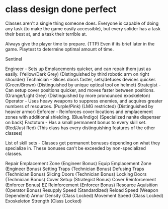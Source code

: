 
# class design done perfect
Classes aren't a single thing someone does. Everyone is capable of doing any task (to make the game easily accessible), but every solider has a task their best at, and a task their terrible at.

Always give the player time to prepare. (TTP) Even if its brief later in the game. Playtest to determine optimal amount of time.

Sentinel

Engineer - Sets up Emplacements quicker, and can repair them just as easily. (Yellow/Dark Grey) (Distinguished by third robotic arm on right shoulder)
Technician - Slices doors faster, sets/defuses devices quicker. (Green/Brown) (Distinguished by unique optical tool on helmet)
Strategist - Can setup cover positions quicker, and moves faster between positions. (Orange/Light Grey) (Distinguished by more pronounced exoskeleton)
Operator - Uses heavy weapons to suppress enemies, and acquires greater numbers of resources. (Purple/Pink) (LMG restricted) (Distinguished by heavier armor)
Enforcer - Reinforces cover locations and emplacement zones with additional shielding. (Blue/Indigo) (Specialized nanite dispenser on back)
Factotum - Has a small permanent bonus to every skill set. (Red/Just Red) (This class has every distinguishing features of the other classes)

List of skill sets - Classes get permanent bonuses depending on what they specialize in. These bonuses can't be exceeded by non-specialized classes.

Repair Emplacement Zone (Engineer Bonus)
Equip Emplacement Zone (Engineer Bonus)
Setting Traps (Technician Bonus)
Defusing Traps (Technician Bonus)
Slicing Doors (Technician Bonus)
Locking Doors (Technician Bonus)
Cover Setup (Strategist Bonus)
Cover Reinforcement (Enforcer Bonus)
EZ Reinforcement (Enforcer Bonus)
Resource Aquisition (Operator Bonus)
Resupply Speed (Standardized)
Reload Speed (Weapon Dependent)
Armor Density (Class Locked)
Movement Speed (Class Locked)
Exoskeleton Strength (Class Locked)
